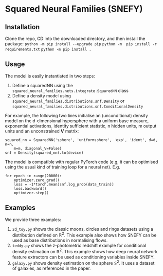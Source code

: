 # Squared Neural Families (SNEFY)

## Installation
Clone the repo, CD into the downloaded directory, and then install the package:
`python -m pip install --upgrade pip`
`python -m  pip install -r requirements.txt`
`python -m pip install .`

## Usage
The model is easily instantiated in two steps:
1. Define a squaredNN using the `squared_neural_families.nets.integrate.SquaredNN` class
2. Define a density model using `squared_neural_families.distributions.snf.Density` or `squared_neural_families.distributions.snf.ConditionalDensity` 

For example, the following two lines initialise an (unconditional) density model on the d-dimensional hypersphere with a uniform base measure, exponential activations, identity sufficient statistic, n hidden units, m output units and an unconstrained $\mathbf{V}$ matrix:
```
squared_nn = SquaredNN('sphere', 'uniformsphere', 'exp', 'ident', d=d, n=n,
    m=m, diagonal_V=False)
snf = Density(squared_nn).to(device)
```
The model is compatible with regular PyTorch code (e.g, it can be optimised using the usual kind of training loop for a neural net). E.g.
```
for epoch in range(20000):
    optimizer.zero_grad()
    loss = -1*torch.mean(snf.log_prob(data_train))
    loss.backward()
    optimizer.step()
```
## Examples
We provide three examples:
1. `2d_toy.py` shows the classic moons, circles and rings datasets using a distribution defined on $\mathbb{R}^2$. This example also shows how SNEFY can be used as base distributions in normalising flows.
2. `teddy.py` shows the z-photometric redshift example for conditional density estimation on $\mathbb{R}^2$. This example shows how deep neural network feature extractors can be used as conditioning variables inside SNEFY.
3. `galaxy.py` shows density estimation on the sphere $\mathbb{S}^2$. It uses a dataset of galaxies, as referenced in the paper.
